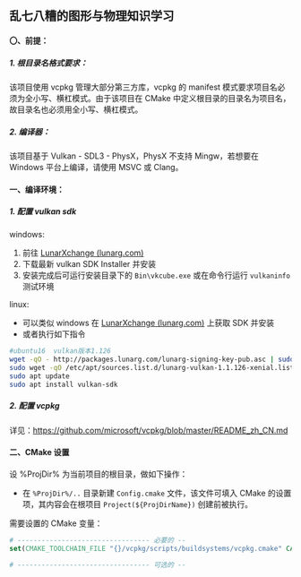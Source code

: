 ## 乱七八糟的图形与物理知识学习

#### 〇、前提：

##### 1. 根目录名格式要求：

该项目使用 vcpkg 管理大部分第三方库，vcpkg 的 manifest 模式要求项目名必须为全小写、横杠模式。由于该项目在 CMake 中定义根目录的目录名为项目名，故目录名也必须用全小写、横杠模式。

##### 2. 编译器：

该项目基于 Vulkan - SDL3 - PhysX，PhysX 不支持 Mingw，若想要在 Windows 平台上编译，请使用 MSVC 或 Clang。

#### 一、编译环境：

##### 1. 配置 vulkan sdk

windows:

1. 前往 [LunarXchange (lunarg.com)](https://vulkan.lunarg.com/sdk/home)
2. 下载最新 vulkan SDK Installer 并安装
3. 安装完成后可运行安装目录下的 `Bin\vkcube.exe` 或在命令行运行 `vulkaninfo` 测试环境

linux:

- 可以类似 windows 在 [LunarXchange (lunarg.com)](https://vulkan.lunarg.com/sdk/home) 上获取 SDK 并安装
- 或者执行如下指令

```sh
#ubuntu16  vulkan版本1.126
wget -qO - http://packages.lunarg.com/lunarg-signing-key-pub.asc | sudo apt-key add -
sudo wget -qO /etc/apt/sources.list.d/lunarg-vulkan-1.1.126-xenial.list http://packages.lunarg.com/vulkan/1.1.126/lunarg-vulkan-1.1.126-xenial.list
sudo apt update
sudo apt install vulkan-sdk
```

##### 2. 配置 vcpkg

详见：https://github.com/microsoft/vcpkg/blob/master/README_zh_CN.md

#### 二、CMake 设置

设 %ProjDir% 为当前项目的根目录，做如下操作：

- 在 ``%ProjDir%/..`` 目录新建 `Config.cmake` 文件，该文件可填入 CMake 的设置项，其内容会在根项目 `Project(${ProjDirName})` 创建前被执行。

需要设置的 CMake 变量：

```cmake
# --------------------------------- 必要的 --
set(CMAKE_TOOLCHAIN_FILE "{}/vcpkg/scripts/buildsystems/vcpkg.cmake" CACHE STRING "Vcpkg toolchain file") # vcpkg 目录

# --------------------------------- 可选的 --
```

